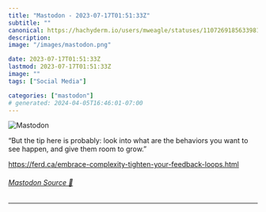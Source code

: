 ```yaml
---
title: "Mastodon - 2023-07-17T01:51:33Z"
subtitle: ""
canonical: https://hachyderm.io/users/mweagle/statuses/110726918563398186
description:
image: "/images/mastodon.png"

date: 2023-07-17T01:51:33Z
lastmod: 2023-07-17T01:51:33Z
image: ""
tags: ["Social Media"]

categories: ["mastodon"]
# generated: 2024-04-05T16:46:01-07:00
---
```

![Mastodon](/images/mastodon.png)

<p>“But the tip here is probably: look into what are the behaviors you want to see happen, and give them room to grow.”</p><p><a href="https://ferd.ca/embrace-complexity-tighten-your-feedback-loops.html" target="_blank" rel="nofollow noopener noreferrer" translate="no"><span class="invisible">https://</span><span class="ellipsis">ferd.ca/embrace-complexity-tig</span><span class="invisible">hten-your-feedback-loops.html</span></a></p>


###### [Mastodon Source 🐘](https://hachyderm.io/@mweagle/110726918563398186)

___
